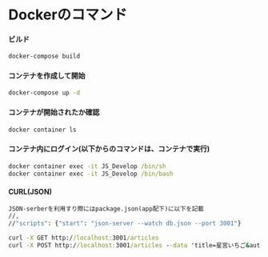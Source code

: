 # Dockerのコマンド

#### ビルド

```cmd
docker-compose build
```

#### コンテナを作成して開始

```cmd
docker-compose up -d
```

#### コンテナが開始されたか確認

```cmd
docker container ls
```

#### コンテナ内にログイン(以下からのコマンドは、コンテナで実行)

```cmd
docker container exec -it JS_Develop /bin/sh
docker container exec -it JS_Develop /bin/bash
```

#### CURL(JSON)

```cmd
JSON-serberを利用すり際にはpackage.json(app配下)に以下を記載
//,
//"scripts": {"start": "json-server --watch db.json --port 3001"}

curl -X GET http://localhost:3001/articles
curl -X POST http://localhost:3001/articles --data 'title=星宮いちご&author=星宮らいち'
```
